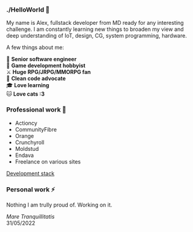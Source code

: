 ### ./HelloWorld 👋

My name is Alex, fullstack developer from MD ready for any interesting challenge.
I am constantly learning new things to broaden my view and deep understanding of IoT, design, CG, system programming, hardware.

A few things about me:

🚀 **Senior software engineer**  
👾 **Game development hobbyist**  
⚔  **Huge RPG/JRPG/MMORPG fan**  
🙈 **Clean code advocate**  
🎓 **Love learning**  
🐱 **Love cats :3**

### Professional work 💼
* Actioncy
* CommunityFibre
* Orange
* Crunchyroll
* Moldstud
* Endava
* Freelance on various sites 

[Development stack](https://github.com/one-thunder/one-thunder/blob/master/DevelopmentStack.md)

### Personal work ⚡

Nothing I am trully proud of. Working on it.

*Mare Tranquillitatis*  
31/05/2022  
